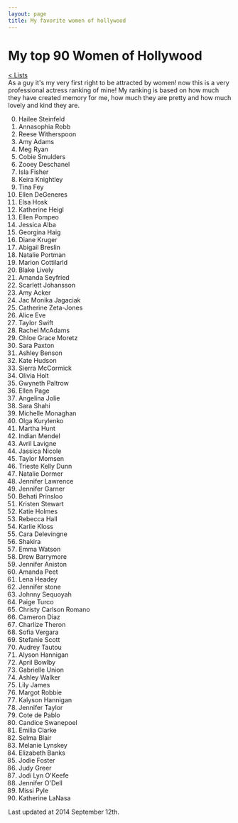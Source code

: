 ```yaml
---
layout: page
title: My favorite women of hollywood
---
```


# My top 90 Women of Hollywood
[< Lists](http://kary.us/lists/)<br>
As a guy it's my very first right to be attracted by women! now this is a very professional actress ranking of mine! My ranking is based on how much they have created memory for me, how much they are pretty and how much lovely and kind they are.

0. Hailee Steinfeld
0. Annasophia Robb
0. Reese Witherspoon
0. Amy Adams
0. Meg Ryan
0. Cobie Smulders
0. Zooey Deschanel
0. Isla Fisher
0. Keira Knightley
0. Tina Fey
0. Ellen DeGeneres 
0. Elsa Hosk
0. Katherine Heigl
0. Ellen Pompeo
0. Jessica Alba
0. Georgina Haig
0. Diane Kruger
0. Abigail Breslin
0. Natalie Portman
0. Marion Cottilarld
0. Blake Lively
0. Amanda Seyfried
0. Scarlett Johansson
0. Amy Acker
0. Jac Monika Jagaciak
0. Catherine Zeta-Jones
0. Alice Eve
0. Taylor Swift
0. Rachel McAdams
0. Chloe Grace Moretz
0. Sara Paxton
0. Ashley Benson
0. Kate Hudson
0. Sierra McCormick
0. Olivia Holt
0. Gwyneth Paltrow
0. Ellen Page
0. Angelina Jolie
0. Sara Shahi
0. Michelle Monaghan
0. Olga Kurylenko
0. Martha Hunt
0. Indian Mendel 
0. Avril Lavigne
0. Jassica Nicole
0. Taylor Momsen
0. Trieste Kelly Dunn
0. Natalie Dormer
0. Jennifer Lawrence
0. Jennifer Garner
0. Behati Prinsloo
0. Kristen Stewart
0. Katie Holmes
0. Rebecca Hall
0. Karlie Kloss
0. Cara Delevingne
0. Shakira
0. Emma Watson
0. Drew Barrymore
0. Jennifer Aniston
0. Amanda Peet
0. Lena Headey
0. Jennifer stone
0. Johnny Sequoyah
0. Paige Turco
0. Christy Carlson Romano
0. Cameron Diaz
0. Charlize Theron
0. Sofia Vergara
0. Stefanie Scott
0. Audrey Tautou
0. Alyson Hannigan
0. April Bowlby
0. Gabrielle Union
0. Ashley Walker
0. Lily James
0. Margot Robbie
0. Kalyson Hannigan
0. Jennifer Taylor
0. Cote de Pablo
0. Candice Swanepoel
0. Emilia Clarke
0. Selma Blair
0. Melanie Lynskey
0. Elizabeth Banks
0. Jodie Foster
0. Judy Greer
0. Jodi Lyn O'Keefe
0. Jennifer O'Dell
0. Missi Pyle
0. Katherine LaNasa

Last updated at 2014 September 12th.